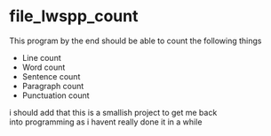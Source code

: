 # file_lwspp_count

This program by the end should be able to count the 
following things

- Line count
- Word count
- Sentence count
- Paragraph count
- Punctuation count

i should add that this is a smallish project to get me back      
into programming as i havent really done it in a while